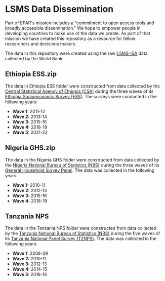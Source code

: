 # LSMS Data Dissemination

Part of EPAR's mission includes a "commitment to open access tools and broadly
accessible dissemination." We hope to empower people in developing countries to
make use of the data we create. As part of that mission we have created this
repository as a resource for fellow researchers and decisions makers. 

The data in this repository were created using the raw
[LSMS-ISA](http://surveys.worldbank.org/lsms/programs/integrated-surveys-agriculture-ISA)
data collected by the World Bank. 

## Ethiopia ESS.zip

The data in Ethiopia ESS folder were constructed from data collected by the 
[Central Statistical Agency of Ethiopia (CSA)](http://www.csa.gov.et/) during 
the three waves of its [Ethiopia Socioeconomic Survey
(ESS)](http://surveys.worldbank.org/lsms/programs/integrated-surveys-agriculture-ISA/ethiopia).
The surveys were conducted in the following years:

* __Wave 1:__ 2011-12
* __Wave 2:__ 2013-14
* __Wave 3:__ 2015-16
* __Wave 4:__ 2018-19
* __Wave 5:__ 2021-22

## Nigeria GHS.zip

The data in the Nigeria GHS folder were constructed from data collected by the 
[Nigeria National Bureau of Statistics (NBS)](http://www.nigerianstat.gov.ng/)
during the three waves of its [General Household Survey
Panel](http://surveys.worldbank.org/lsms/programs/integrated-surveys-agriculture-ISA/nigeria).
The data was collected in the following years:

* __Wave 1:__ 2010-11
* __Wave 2:__ 2012-13
* __Wave 3:__ 2015-16
* __Wave 4:__ 2018-19

## Tanzania NPS

The data in the Tanzania NPS folder were constructed from data collected by the 
[Tanzania National Bureau of Statistics (NBS)](http://www.nbs.go.tz/) during the
five waves of its [Tanzania National Panel Survey (TZNPS)](
surveys.worldbank.org/lsms/programs/integrated-surveys-agriculture-ISA/tanzania).
The data was collected in the following years:

* __Wave 1:__ 2008-09
* __Wave 2:__ 2010-11
* __Wave 3:__ 2012-13
* __Wave 4:__ 2014-15
* __Wave 5:__ 2016-18


